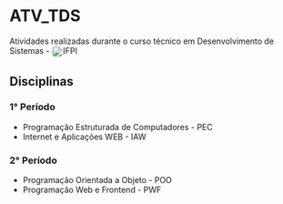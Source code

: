 # ATV_TDS

Atividades realizadas durante o curso técnico em Desenvolvimento de Sistemas - <img height="20" align="center" style="border-radius: 6px;" src="https://upload.wikimedia.org/wikipedia/commons/2/23/Instituto_Federal_do_Piau%C3%AD_-_Marca_Vertical_2015.svg" alt="Instituto Federal do Piauí - Marca Vertical 2015.svg">IFPI

## Disciplinas

### 1° Período

- Programação Estruturada de Computadores - PEC
- Internet e Aplicações WEB - IAW

### 2° Período

- Programação Orientada a Objeto - POO
- Programação Web e Frontend - PWF
